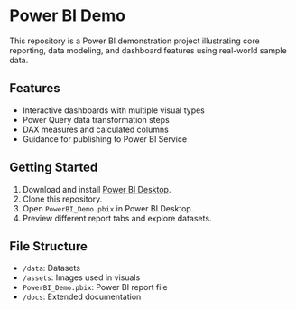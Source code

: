 # Power BI Demo

This repository is a Power BI demonstration project illustrating core reporting, data modeling, and dashboard features using real-world sample data.

## Features

- Interactive dashboards with multiple visual types
- Power Query data transformation steps
- DAX measures and calculated columns
- Guidance for publishing to Power BI Service

## Getting Started

1. Download and install [Power BI Desktop](https://powerbi.microsoft.com/desktop).
2. Clone this repository.
3. Open `PowerBI_Demo.pbix` in Power BI Desktop.
4. Preview different report tabs and explore datasets.

## File Structure

- `/data`: Datasets
- `/assets`: Images used in visuals
- `PowerBI_Demo.pbix`: Power BI report file
- `/docs`: Extended documentation
